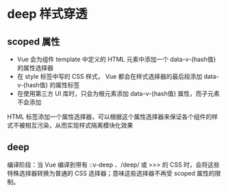 # deep 样式穿透



## scoped 属性

- Vue 会为组件 template 中定义的 HTML 元素中添加一个 data-v-{hash值} 的属性选择器
- 在 style 标签中写的 CSS 样式， Vue 都会在样式选择器的最后段添加 data-v-{hash值} 的属性标签
- 在使用第三方 UI 库时，只会为根元素添加 data-v-{hash值} 属性，而子元素不会添加

HTML 标签添加一个属性选择器，可以根据这个属性选择器来保证各个组件的样式不被相互污染，从而实现样式隔离模块化效果



## deep

编译阶段：当 Vue 编译到带有 ::v-deep 、/deep/ 或 >>> 的 CSS 时，会将这些特殊选择器转换为普通的 CSS 选择器；意味这些选择器不再受 scoped 属性的限制。